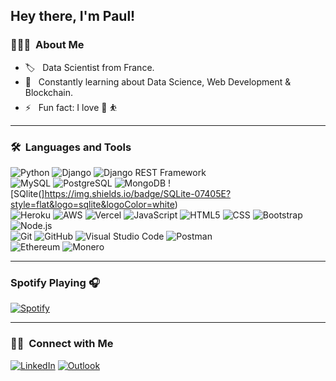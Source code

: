 ## Hey there, I'm Paul!

### 👨🏻‍💻 &nbsp;About Me

- :label: &nbsp; Data Scientist from France.
- 🌱 &nbsp; Constantly learning about Data Science, Web Development & Blockchain.
- ⚡️ &nbsp; Fun fact: I love :basketball: :bouncing_ball_person:

---

### 🛠 &nbsp;Languages and Tools

  ![Python](https://img.shields.io/badge/-Python-333333?style=flat&logo=python)
  ![Django](https://img.shields.io/badge/-Django-092E20?style=flat&logo=django)
  ![Django REST Framework](https://img.shields.io/badge/-Django%20REST%20Framework-092E20?style=flat&logo=django)<br>
  ![MySQL](https://img.shields.io/badge/-MySQL-333333?style=flat&logo=mysql)
  ![PostgreSQL](https://img.shields.io/badge/-PostgreSQL-336791?style=flat&logo=PostgreSQL) 
  ![MongoDB](https://img.shields.io/badge/MongoDB-4EA94B?style=flat&logo=mongodb&logoColor=white)
  ![SQlite(]https://img.shields.io/badge/SQLite-07405E?style=flat&logo=sqlite&logoColor=white)<br>
  ![Heroku](https://img.shields.io/badge/-Heroku-430098?style=flat&logo=heroku)
  ![AWS](https://img.shields.io/badge/Amazon_AWS-232F3E?style=flat&logo=amazon-aws&logoColor=white)
  ![Vercel](https://img.shields.io/badge/Vercel-000000?style=flat&logo=vercel&logoColor=white)
  ![JavaScript](https://img.shields.io/badge/-JavaScript-333333?style=flat&logo=javascript)
  ![HTML5](https://img.shields.io/badge/-HTML5-333333?style=flat&logo=HTML5)
  ![CSS](https://img.shields.io/badge/-CSS-333333?style=flat&logo=CSS3&logoColor=1572B6)
  ![Bootstrap](https://img.shields.io/badge/-Bootstrap-333333?style=flat&logo=bootstrap&logoColor=563D7C)
  ![Node.js](https://img.shields.io/badge/Node.js-43853D?style=flat&logo=node.js&logoColor=white)<br>
  ![Git](https://img.shields.io/badge/-Git-333333?style=flat&logo=git)
  ![GitHub](https://img.shields.io/badge/-GitHub-333333?style=flat&logo=github)
  ![Visual Studio Code](https://img.shields.io/badge/-Visual%20Studio%20Code-333333?style=flat&logo=visual-studio-code&logoColor=007ACC)
  ![Postman](https://img.shields.io/badge/-Postman-000000?style=flat&logo=postman)<br>
  ![Ethereum](https://img.shields.io/badge/Ethereum-3C3C3D?style=flat&logo=Ethereum&logoColor=white)
  ![Monero](https://img.shields.io/badge/monero-FF6600?style=flat&logo=monero&logoColor=white)


---


### Spotify Playing 🎧
[![Spotify](https://novatorem-267eeqeg6-paulrousset.vercel.app/api/spotify)](https://open.spotify.com/user/1153825590)

---

### 🤝🏻 &nbsp;Connect with Me 

<p align="left">
<a href="https://www.linkedin.com/in/paul-rousset-ba6b7048/"><img alt="LinkedIn" src="https://img.shields.io/badge/LinkedIn-0077B5?style=flat&logo=linkedin&logoColor=white"></a>
<a href="mailto:paulrousset@hotmail.fr"><img alt="Outlook" src="https://img.shields.io/badge/email-prousset-2a8?style=flat-square&logo=gmail&logoColor=white"></a>
</p>
